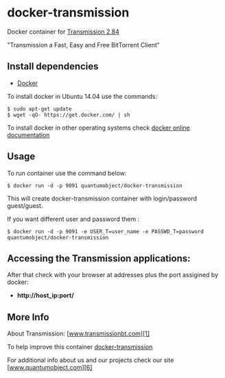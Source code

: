 # docker-transmission

Docker container for [Transmission 2.84][3]

"Transmission a Fast, Easy and Free BitTorrent Client"

## Install dependencies

  - [Docker][2]

To install docker in Ubuntu 14.04 use the commands:

    $ sudo apt-get update
    $ wget -qO- https://get.docker.com/ | sh

 To install docker in other operating systems check [docker online documentation][4]

## Usage

To run container use the command below:

    $ docker run -d -p 9091 quantumobject/docker-transmission

This will create docker-transmission container with login/password guest/guest.

If you want different user and password them : 

    $ docker run -d -p 9091 -e USER_T=user_name -e PASSWD_T=password quantumobject/docker-transmission

## Accessing the Transmission applications:

After that check with your browser at addresses plus the port assigined by docker:

  - **http://host_ip:port/**

## More Info

About Transmission: [www.transmissionbt.com][1]

To help improve this container [docker-transmission][5]

For additional info about us and our projects check our site [www.quantumobject.com][6]

[1]:http://www.transmissionbt.com/
[2]:https://www.docker.com
[3]:https://trac.transmissionbt.com/wiki/Changes#version-2.84
[4]:http://docs.docker.com
[5]:https://github.com/QuantumObject/docker-transmission
[6]:http://www.quantumobject.com/
